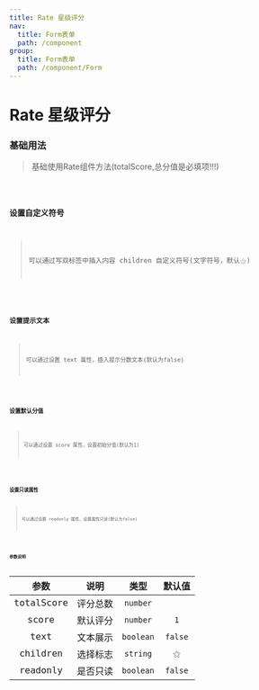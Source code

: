 ```yaml
---
title: Rate 星级评分
nav:
  title: Form表单
  path: /component
group:
  title: Form表单
  path: /component/Form
---
```


# Rate 星级评分

### 基础用法

> 基础使用Rate组件方法(totalScore,总分值是必填项!!!)

<code src="./Demo/Demo1.jsx"/>

### 设置自定义符号

> 可以通过写双标签中插入内容 children 自定义符号(文字符号，默认⚝)

<code src="./Demo/Demo2.jsx"/>

### 设置提示文本

> 可以通过设置 text 属性，插入提示分数文本(默认为false)

<code src="./Demo/Demo3.jsx"/>

### 设置默认分值

> 可以通过设置 score 属性，设置初始分值(默认为1)

<code src="./Demo/Demo4.jsx"/>

### 设置只读属性

> 可以通过设置 readonly 属性，设置属性只读(默认为false)

<code src="./Demo/Demo5.jsx"/>



### 参数说明

| 参数 | 说明 | 类型 |  默认值 |
| :-: | :-: | :-: |  :-: |
| totalScore | 评分总数 | `number` |
| score | 默认评分 | `number` |  `1` |
| text | 文本展示 | `boolean` |  `false` |
| children | 选择标志 | `string` |  `⚝` |
| readonly | 是否只读 | `boolean` |  `false` |
